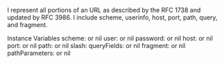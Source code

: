I represent all portions of an URL as described by the RFC 1738 and updated by RFC 3986. I include scheme, userinfo, host, port, path, query, and fragment.

Instance Variables
	scheme:			<String> or nil
	user:		<String> or nil
	password:		<String> or nil
	host:		<String> or nil
	port:			<Integer> or nil
	path:			<OrderedCollection> or nil
	slash:			<Boolean>
	queryFields:		<WARequestFields> or nil
	fragment:		<String> or nil
	pathParameters:		<GROrderedMultiMap> or nil